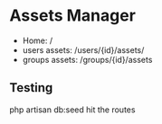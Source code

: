 # Assets Manager

- Home: /
- users assets: /users/{id}/assets/
- groups assets: /groups/{id}/assets

## Testing

php artisan db:seed
hit the routes
